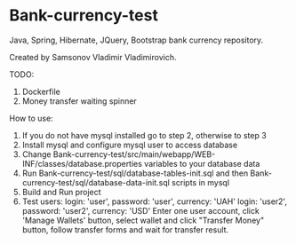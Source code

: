 # Bank-currency-test
Java, Spring, Hibernate, JQuery, Bootstrap bank currency repository.

Created by Samsonov Vladimir Vladimirovich.

TODO:
1. Dockerfile
2. Money transfer waiting spinner

How to use:
1. If you do not have mysql installed go to step 2, otherwise to step 3
2. Install mysql and configure mysql user to access database
3. Change Bank-currency-test/src/main/webapp/WEB-INF/classes/database.properties variables to your database data
4. Run Bank-currency-test/sql/database-tables-init.sql and then Bank-currency-test/sql/database-data-init.sql scripts in mysql
5. Build and Run project
6. Test users:
      login: 'user', password: 'user', currency: 'UAH'
      login: 'user2', password: 'user2', currency: 'USD'
    Enter one user account, click 'Manage Wallets' button, select wallet and click "Transfer Money" button, follow transfer forms and wait for transfer result.
